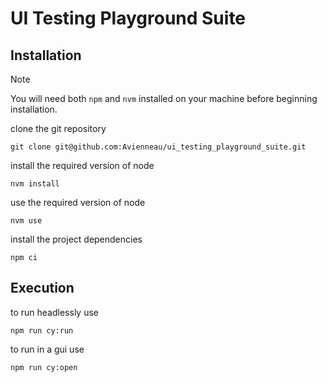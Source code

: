 # UI Testing Playground Suite

## Installation
> [!NOTE]  
> You will need both `npm`  and `nvm` installed on your machine before beginning installation. 

clone the git repository
```
git clone git@github.com:Avienneau/ui_testing_playground_suite.git
```
install the required version of node
```
nvm install
```
use the required version of node
```
nvm use
```
install the project dependencies
```
npm ci
```

## Execution
to run headlessly use
```
npm run cy:run
```
to run in a gui use
```
npm run cy:open
```
